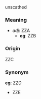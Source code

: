 unscathed
### Meaning
+ _adj_: ZZA
    + __eg__: ZZB

### Origin

ZZC

### Synonym

__eg__: ZZD

+ ZZE


